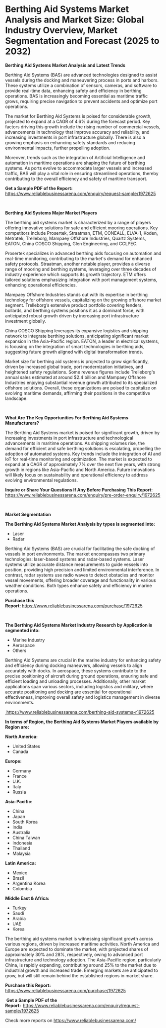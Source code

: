 <p><h1>Berthing Aid Systems Market Analysis and Market Size: Global Industry Overview, Market Segmentation and Forecast (2025 to 2032)</h1></p><p><strong>Berthing Aid Systems Market Analysis and Latest Trends</strong></p>
<p><p>Berthing Aid Systems (BAS) are advanced technologies designed to assist vessels during the docking and maneuvering process in ports and harbors. These systems utilize a combination of sensors, cameras, and software to provide real-time data, enhancing safety and efficiency in berthing operations. BAS is increasingly becoming essential as maritime traffic grows, requiring precise navigation to prevent accidents and optimize port operations.</p><p>The market for Berthing Aid Systems is poised for considerable growth, projected to expand at a CAGR of 4.6% during the forecast period. Key factors driving this growth include the rising number of commercial vessels, advancements in technology that improve accuracy and reliability, and increasing investments in port infrastructure globally. There is also a growing emphasis on enhancing safety standards and reducing environmental impacts, further propelling adoption. </p><p>Moreover, trends such as the integration of Artificial Intelligence and automation in maritime operations are shaping the future of berthing systems. As ports evolve to accommodate larger vessels and increased traffic, BAS will play a vital role in ensuring streamlined operations, thereby contributing to the overall efficiency and safety of maritime transport.</p></p>
<p><strong>Get a Sample PDF of the Report:&nbsp;</strong> <a href="https://www.reliablebusinessarena.com/enquiry/request-sample/1972625?utm_campaign=2288&utm_medium=2&utm_source=Github&utm_content=ia&utm_term=20022025&utm_id=berthing-aid-systems">https://www.reliablebusinessarena.com/enquiry/request-sample/1972625</a></p>
<p>&nbsp;</p>
<p><strong>Berthing Aid Systems Major Market Players</strong></p>
<p><p>The berthing aid systems market is characterized by a range of players offering innovative solutions for safe and efficient mooring operations. Key competitors include Prosertek, Straatman, ETM, CONEALL, ELVA-1, Koden, Metratek, Trelleborg, Mampaey Offshore Industries, Quartz Systems, EATON, China COSCO Shipping, Glen Engineering, and CCLPEC.</p><p>Prosertek specializes in advanced berthing aids focusing on automation and real-time monitoring, contributing to the market's demand for enhanced safety protocols. Straatman, another notable player, provides a diverse range of mooring and berthing systems, leveraging over three decades of industry experience which supports its growth trajectory. ETM offers tailored solutions emphasizing integration with port management systems, enhancing operational efficiencies.</p><p>Mampaey Offshore Industries stands out with its expertise in berthing technology for offshore vessels, capitalizing on the growing offshore market segment. Trelleborg’s extensive product portfolio covering fenders, bollards, and berthing systems positions it as a dominant force, with anticipated robust growth driven by increasing port infrastructure investment globally.</p><p>China COSCO Shipping leverages its expansive logistics and shipping network to integrate berthing solutions, anticipating significant market expansion in the Asia-Pacific region. EATON, a leader in electrical systems, is focusing on the integration of smart technologies in berthing aids, suggesting future growth aligned with digital transformation trends.</p><p>Market size for berthing aid systems is projected to grow significantly, driven by increased global trade, port modernization initiatives, and heightened safety regulations. Some revenue figures include Trelleborg's annual sales estimated at around $2.4 billion and Mampaey Offshore Industries enjoying substantial revenue growth attributed to its specialized offshore solutions. Overall, these organizations are poised to capitalize on evolving maritime demands, affirming their positions in the competitive landscape.</p></p>
<p>&nbsp;</p>
<p><strong>What Are The Key Opportunities For Berthing Aid Systems Manufacturers?</strong></p>
<p><p>The Berthing Aid Systems market is poised for significant growth, driven by increasing investments in port infrastructure and technological advancements in maritime operations. As shipping volumes rise, the demand for efficient and safe berthing solutions is escalating, propelling the adoption of automated systems. Key trends include the integration of AI and IoT for real-time monitoring and optimization. The market is expected to expand at a CAGR of approximately 7% over the next five years, with strong growth in regions like Asia-Pacific and North America. Future innovations will likely focus on sustainability and operational efficiency to address evolving environmental regulations.</p></p>
<p><strong>Inquire or Share Your Questions If Any Before Purchasing This Report:</strong> <a href="https://www.reliablebusinessarena.com/enquiry/pre-order-enquiry/1972625?utm_campaign=2288&utm_medium=2&utm_source=Github&utm_content=ia&utm_term=20022025&utm_id=berthing-aid-systems">https://www.reliablebusinessarena.com/enquiry/pre-order-enquiry/1972625</a></p>
<p>&nbsp;</p>
<p><strong>Market Segmentation</strong></p>
<p><strong>The Berthing Aid Systems Market Analysis by types is segmented into:</strong></p>
<p><ul><li>Laser</li><li>Radar</li></ul></p>
<p><p>Berthing Aid Systems (BAS) are crucial for facilitating the safe docking of vessels in port environments. The market encompasses two primary technologies: laser-based systems and radar-based systems. Laser systems utilize accurate distance measurements to guide vessels into position, providing high precision and limited environmental interference. In contrast, radar systems use radio waves to detect obstacles and monitor vessel movements, offering broader coverage and functionality in various weather conditions. Both types enhance safety and efficiency in marine operations.</p></p>
<p><strong>Purchase this Report:&nbsp;</strong><a href="https://www.reliablebusinessarena.com/purchase/1972625?utm_campaign=2288&utm_medium=2&utm_source=Github&utm_content=ia&utm_term=20022025&utm_id=berthing-aid-systems">https://www.reliablebusinessarena.com/purchase/1972625</a></p>
<p>&nbsp;</p>
<p><strong>The Berthing Aid Systems Market Industry Research by Application is segmented into:</strong></p>
<p><ul><li>Marine Industry</li><li>Aerospace</li><li>Others</li></ul></p>
<p><p>Berthing Aid Systems are crucial in the marine industry for enhancing safety and efficiency during docking maneuvers, allowing vessels to align accurately with docks. In aerospace, these systems contribute to the precise positioning of aircraft during ground operations, ensuring safe and efficient loading and unloading processes. Additionally, other market applications span various sectors, including logistics and military, where accurate positioning and docking are essential for operational effectiveness, improving overall safety and logistics management in diverse environments.</p></p>
<p><a href="https://www.reliablebusinessarena.com/berthing-aid-systems-r1972625?utm_campaign=2288&utm_medium=2&utm_source=Github&utm_content=ia&utm_term=20022025&utm_id=berthing-aid-systems">&nbsp;https://www.reliablebusinessarena.com/berthing-aid-systems-r1972625</a></p>
<p><strong>In terms of Region, the Berthing Aid Systems Market Players available by Region are:</strong></p>
<p>
    <p> <strong> North America: </strong>
        <ul>
            <li>United States</li>
            <li>Canada</li>
        </ul>
        </p> 
    <p> <strong> Europe: </strong>
        <ul>
            <li>Germany</li>
            <li>France</li>
            <li>U.K.</li>
            <li>Italy</li>
            <li>Russia</li>
        </ul>
        </p> 
    <p> <strong> Asia-Pacific: </strong>
        <ul>
            <li>China</li>
            <li>Japan</li>
            <li>South Korea</li>
            <li>India</li>
            <li>Australia</li>
            <li>China Taiwan</li>
            <li>Indonesia</li>
            <li>Thailand</li>
            <li>Malaysia</li>
        </ul>
        </p> 
    <p> <strong> Latin America: </strong>
        <ul>
            <li>Mexico</li>
            <li>Brazil</li>
            <li>Argentina Korea</li>
            <li>Colombia</li>
        </ul>
        </p> 
    <p> <strong> Middle East & Africa: </strong>
        <ul>
            <li>Turkey</li>
            <li>Saudi</li>
            <li>Arabia</li>
            <li>UAE</li>
            <li>Korea</li>
        </ul>
    </p>
    </p>
<p><p>The berthing aid systems market is witnessing significant growth across various regions, driven by increased maritime activities. North America and Europe are expected to dominate the market, with projected shares of approximately 30% and 28%, respectively, owing to advanced port infrastructure and technology adoption. The Asia-Pacific region, particularly China, is rapidly expanding, contributing around 25% to the market due to industrial growth and increased trade. Emerging markets are anticipated to grow, but will still remain behind the established regions in market share.</p></p>
<p><strong>Purchase this Report: </strong><a href="https://www.reliablebusinessarena.com/purchase/1972625?utm_campaign=2288&utm_medium=2&utm_source=Github&utm_content=ia&utm_term=20022025&utm_id=berthing-aid-systems">https://www.reliablebusinessarena.com/purchase/1972625</a></p>
<p>&nbsp;<strong>Get a Sample PDF of the Report:&nbsp;&nbsp;</strong><a href="https://www.reliablebusinessarena.com/enquiry/request-sample/1972625?utm_campaign=2288&utm_medium=2&utm_source=Github&utm_content=ia&utm_term=20022025&utm_id=berthing-aid-systems">https://www.reliablebusinessarena.com/enquiry/request-sample/1972625</a></p>
<p><strong></strong></p>
<p>Check more reports on <a href="https://www.reliablebusinessarena.com/?utm_campaign=2288&utm_medium=2&utm_source=Github&utm_content=ia&utm_term=20022025&utm_id=berthing-aid-systems">https://www.reliablebusinessarena.com/</a></p>